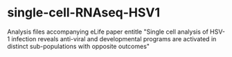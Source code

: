 # single-cell-RNAseq-HSV1
Analysis files accompanying eLife paper entitle "Single cell analysis of HSV-1 infection reveals anti-viral and developmental programs are activated in distinct sub-populations with opposite outcomes"
